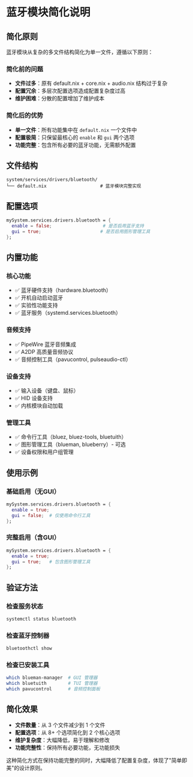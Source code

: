 # 蓝牙模块简化说明

## 简化原则

蓝牙模块从复杂的多文件结构简化为单一文件，遵循以下原则：

### 简化前的问题
- **文件过多**：原有 default.nix + core.nix + audio.nix 结构过于复杂
- **配置冗余**：多层次配置选项造成配置复杂度过高
- **维护困难**：分散的配置增加了维护成本

### 简化后的优势
- **单一文件**：所有功能集中在 `default.nix` 一个文件中
- **配置极简**：只保留最核心的 `enable` 和 `gui` 两个选项
- **功能完整**：包含所有必要的蓝牙功能，无需额外配置

## 文件结构

```
system/services/drivers/bluetooth/
└── default.nix                    # 蓝牙模块完整实现
```

## 配置选项

```nix
mySystem.services.drivers.bluetooth = {
  enable = false;                   # 是否启用蓝牙支持
  gui = true;                      # 是否启用图形管理工具
};
```

## 内置功能

### 核心功能
- ✅ 蓝牙硬件支持（hardware.bluetooth）
- ✅ 开机自动启动蓝牙
- ✅ 实验性功能支持
- ✅ 蓝牙服务（systemd.services.bluetooth）

### 音频支持
- ✅ PipeWire 蓝牙音频集成
- ✅ A2DP 高质量音频协议
- ✅ 音频控制工具（pavucontrol, pulseaudio-ctl）

### 设备支持
- ✅ 输入设备（键盘、鼠标）
- ✅ HID 设备支持
- ✅ 内核模块自动加载

### 管理工具
- ✅ 命令行工具（bluez, bluez-tools, bluetuith）
- ✅ 图形管理工具（blueman, blueberry）- 可选
- ✅ 设备权限和用户组管理

## 使用示例

### 基础启用（无GUI）
```nix
mySystem.services.drivers.bluetooth = {
  enable = true;
  gui = false;  # 仅使用命令行工具
};
```

### 完整启用（含GUI）
```nix
mySystem.services.drivers.bluetooth = {
  enable = true;
  gui = true;   # 包含图形管理工具
};
```

## 验证方法

### 检查服务状态
```bash
systemctl status bluetooth
```

### 检查蓝牙控制器
```bash
bluetoothctl show
```

### 检查已安装工具
```bash
which blueman-manager  # GUI 管理器
which bluetuith        # TUI 管理器
which pavucontrol      # 音频控制面板
```

## 简化效果

- **文件数量**：从 3 个文件减少到 1 个文件
- **配置选项**：从 8+ 个选项简化到 2 个核心选项
- **维护复杂度**：大幅降低，易于理解和修改
- **功能完整性**：保持所有必要功能，无功能损失

这种简化方式在保持功能完整的同时，大幅降低了配置复杂度，体现了"简单即美"的设计原则。
